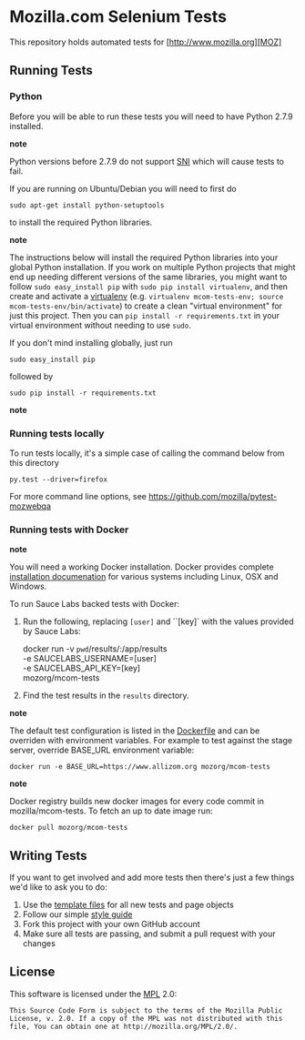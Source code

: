 Mozilla.com Selenium Tests
============================

This repository holds automated tests for [http://www.mozilla.org][MOZ]

[MOZ]: http://www.mozilla.org

Running Tests
-------------

### Python

Before you will be able to run these tests you will need to have
Python 2.7.9 installed.

__note__

Python versions before 2.7.9 do not support
[SNI](https://en.wikipedia.org/wiki/Server_Name_Indication) which will
cause tests to fail.

If you are running on Ubuntu/Debian you will need to first do

    sudo apt-get install python-setuptools

to install the required Python libraries.

__note__

The instructions below will install the required Python libraries into your
global Python installation. If you work on multiple Python projects that might
end up needing different versions of the same libraries, you might want to
follow `sudo easy_install pip` with `sudo pip install virtualenv`, and then
create and activate a [virtualenv](http://www.virtualenv.org) (e.g. `virtualenv
mcom-tests-env; source mcom-tests-env/bin/activate`) to create a clean
"virtual environment" for just this project. Then you can
`pip install -r requirements.txt` in your virtual environment
without needing to use `sudo`.

If you don't mind installing globally, just run

    sudo easy_install pip

followed by

    sudo pip install -r requirements.txt

__note__



### Running tests locally

To run tests locally, it's a simple case of calling the command below from this directory

    py.test --driver=firefox

For more command line options, see https://github.com/mozilla/pytest-mozwebqa


### Running tests with Docker

__note__

You will need a working Docker installation. Docker provides complete
[installation documenation](https://docs.docker.com/installation/) for
various systems including Linux, OSX and Windows.

To run Sauce Labs backed tests with Docker:

1. Run the following, replacing ``[user]`` and ``[key]` with the values
provided by Sauce Labs:

    docker run -v `pwd`/results/:/app/results \
    -e SAUCELABS_USERNAME=[user] \
    -e SAUCELABS_API_KEY=[key] \
    mozorg/mcom-tests

2. Find the test results in the `results` directory.

__note__

The default test configuration is listed in the
[Dockerfile](Dockerfile) and can be overriden with environment
variables. For example to test against the stage server, override
BASE_URL environment variable:

    docker run -e BASE_URL=https://www.allizom.org mozorg/mcom-tests

__note__

Docker registry builds new docker images for every code commit in
mozilla/mcom-tests. To fetch an up to date image run:

    docker pull mozorg/mcom-tests



Writing Tests
-------------

If you want to get involved and add more tests then there's just a few things
we'd like to ask you to do:

1. Use the [template files][GitHub Templates] for all new tests and page objects
2. Follow our simple [style guide][Style Guide]
3. Fork this project with your own GitHub account
4. Make sure all tests are passing, and submit a pull request with your changes

[GitHub Templates]: https://github.com/mozilla/mozwebqa-test-templates
[Style Guide]: https://wiki.mozilla.org/QA/Execution/Web_Testing/Docs/Automation/StyleGuide

License
-------
This software is licensed under the [MPL] 2.0:

    This Source Code Form is subject to the terms of the Mozilla Public
    License, v. 2.0. If a copy of the MPL was not distributed with this
    file, You can obtain one at http://mozilla.org/MPL/2.0/.

[MPL]: http://www.mozilla.org/MPL/2.0/
